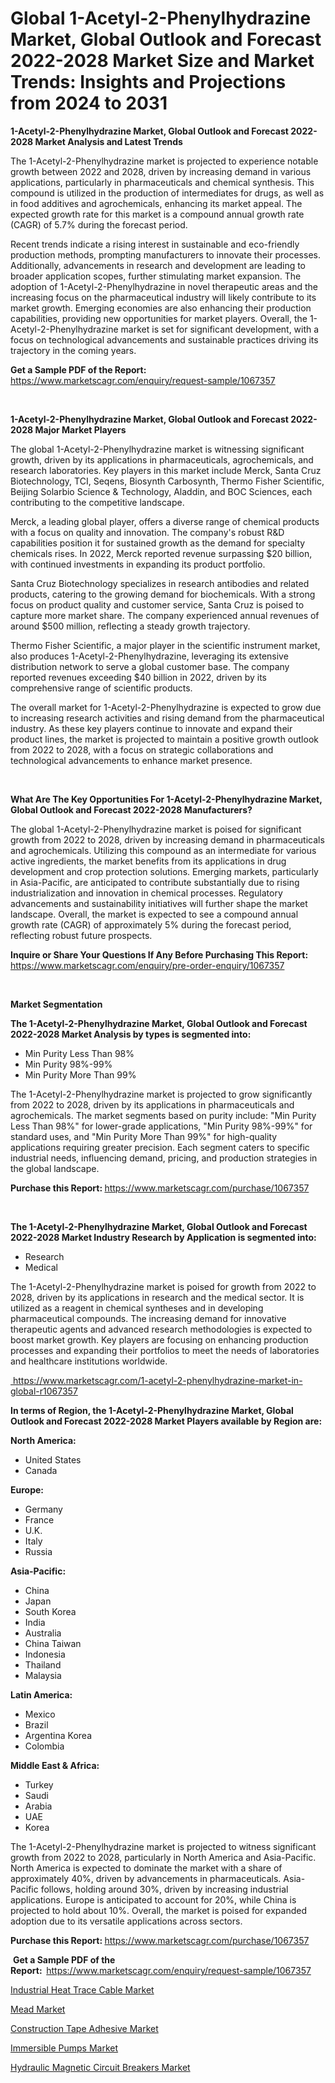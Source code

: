 <p><h1>Global 1-Acetyl-2-Phenylhydrazine Market, Global Outlook and Forecast 2022-2028 Market Size and Market Trends: Insights and Projections from 2024 to 2031</h1></p><p><strong>1-Acetyl-2-Phenylhydrazine Market, Global Outlook and Forecast 2022-2028 Market Analysis and Latest Trends</strong></p>
<p><p>The 1-Acetyl-2-Phenylhydrazine market is projected to experience notable growth between 2022 and 2028, driven by increasing demand in various applications, particularly in pharmaceuticals and chemical synthesis. This compound is utilized in the production of intermediates for drugs, as well as in food additives and agrochemicals, enhancing its market appeal. The expected growth rate for this market is a compound annual growth rate (CAGR) of 5.7% during the forecast period.</p><p>Recent trends indicate a rising interest in sustainable and eco-friendly production methods, prompting manufacturers to innovate their processes. Additionally, advancements in research and development are leading to broader application scopes, further stimulating market expansion. The adoption of 1-Acetyl-2-Phenylhydrazine in novel therapeutic areas and the increasing focus on the pharmaceutical industry will likely contribute to its market growth. Emerging economies are also enhancing their production capabilities, providing new opportunities for market players. Overall, the 1-Acetyl-2-Phenylhydrazine market is set for significant development, with a focus on technological advancements and sustainable practices driving its trajectory in the coming years.</p></p>
<p><strong>Get a Sample PDF of the Report:&nbsp;</strong> <a href="https://www.marketscagr.com/enquiry/request-sample/1067357">https://www.marketscagr.com/enquiry/request-sample/1067357</a></p>
<p>&nbsp;</p>
<p><strong>1-Acetyl-2-Phenylhydrazine Market, Global Outlook and Forecast 2022-2028 Major Market Players</strong></p>
<p><p>The global 1-Acetyl-2-Phenylhydrazine market is witnessing significant growth, driven by its applications in pharmaceuticals, agrochemicals, and research laboratories. Key players in this market include Merck, Santa Cruz Biotechnology, TCI, Seqens, Biosynth Carbosynth, Thermo Fisher Scientific, Beijing Solarbio Science & Technology, Aladdin, and BOC Sciences, each contributing to the competitive landscape.</p><p>Merck, a leading global player, offers a diverse range of chemical products with a focus on quality and innovation. The company's robust R&D capabilities position it for sustained growth as the demand for specialty chemicals rises. In 2022, Merck reported revenue surpassing $20 billion, with continued investments in expanding its product portfolio.</p><p>Santa Cruz Biotechnology specializes in research antibodies and related products, catering to the growing demand for biochemicals. With a strong focus on product quality and customer service, Santa Cruz is poised to capture more market share. The company experienced annual revenues of around $500 million, reflecting a steady growth trajectory.</p><p>Thermo Fisher Scientific, a major player in the scientific instrument market, also produces 1-Acetyl-2-Phenylhydrazine, leveraging its extensive distribution network to serve a global customer base. The company reported revenues exceeding $40 billion in 2022, driven by its comprehensive range of scientific products.</p><p>The overall market for 1-Acetyl-2-Phenylhydrazine is expected to grow due to increasing research activities and rising demand from the pharmaceutical industry. As these key players continue to innovate and expand their product lines, the market is projected to maintain a positive growth outlook from 2022 to 2028, with a focus on strategic collaborations and technological advancements to enhance market presence.</p></p>
<p>&nbsp;</p>
<p><strong>What Are The Key Opportunities For 1-Acetyl-2-Phenylhydrazine Market, Global Outlook and Forecast 2022-2028 Manufacturers?</strong></p>
<p><p>The global 1-Acetyl-2-Phenylhydrazine market is poised for significant growth from 2022 to 2028, driven by increasing demand in pharmaceuticals and agrochemicals. Utilizing this compound as an intermediate for various active ingredients, the market benefits from its applications in drug development and crop protection solutions. Emerging markets, particularly in Asia-Pacific, are anticipated to contribute substantially due to rising industrialization and innovation in chemical processes. Regulatory advancements and sustainability initiatives will further shape the market landscape. Overall, the market is expected to see a compound annual growth rate (CAGR) of approximately 5% during the forecast period, reflecting robust future prospects.</p></p>
<p><strong>Inquire or Share Your Questions If Any Before Purchasing This Report:</strong> <a href="https://www.marketscagr.com/enquiry/pre-order-enquiry/1067357">https://www.marketscagr.com/enquiry/pre-order-enquiry/1067357</a></p>
<p>&nbsp;</p>
<p><strong>Market Segmentation</strong></p>
<p><strong>The 1-Acetyl-2-Phenylhydrazine Market, Global Outlook and Forecast 2022-2028 Market Analysis by types is segmented into:</strong></p>
<p><ul><li>Min Purity Less Than 98%</li><li>Min Purity 98%-99%</li><li>Min Purity More Than 99%</li></ul></p>
<p><p>The 1-Acetyl-2-Phenylhydrazine market is projected to grow significantly from 2022 to 2028, driven by its applications in pharmaceuticals and agrochemicals. The market segments based on purity include: "Min Purity Less Than 98%" for lower-grade applications, "Min Purity 98%-99%" for standard uses, and "Min Purity More Than 99%" for high-quality applications requiring greater precision. Each segment caters to specific industrial needs, influencing demand, pricing, and production strategies in the global landscape.</p></p>
<p><strong>Purchase this Report:&nbsp;</strong><a href="https://www.marketscagr.com/purchase/1067357">https://www.marketscagr.com/purchase/1067357</a></p>
<p>&nbsp;</p>
<p><strong>The 1-Acetyl-2-Phenylhydrazine Market, Global Outlook and Forecast 2022-2028 Market Industry Research by Application is segmented into:</strong></p>
<p><ul><li>Research</li><li>Medical</li></ul></p>
<p><p>The 1-Acetyl-2-Phenylhydrazine market is poised for growth from 2022 to 2028, driven by its applications in research and the medical sector. It is utilized as a reagent in chemical syntheses and in developing pharmaceutical compounds. The increasing demand for innovative therapeutic agents and advanced research methodologies is expected to boost market growth. Key players are focusing on enhancing production processes and expanding their portfolios to meet the needs of laboratories and healthcare institutions worldwide.</p></p>
<p><a href="https://www.marketscagr.com/1-acetyl-2-phenylhydrazine-market-in-global-r1067357">&nbsp;https://www.marketscagr.com/1-acetyl-2-phenylhydrazine-market-in-global-r1067357</a></p>
<p><strong>In terms of Region, the 1-Acetyl-2-Phenylhydrazine Market, Global Outlook and Forecast 2022-2028 Market Players available by Region are:</strong></p>
<p>
    <p> <strong> North America: </strong>
        <ul>
            <li>United States</li>
            <li>Canada</li>
        </ul>
        </p> 
    <p> <strong> Europe: </strong>
        <ul>
            <li>Germany</li>
            <li>France</li>
            <li>U.K.</li>
            <li>Italy</li>
            <li>Russia</li>
        </ul>
        </p> 
    <p> <strong> Asia-Pacific: </strong>
        <ul>
            <li>China</li>
            <li>Japan</li>
            <li>South Korea</li>
            <li>India</li>
            <li>Australia</li>
            <li>China Taiwan</li>
            <li>Indonesia</li>
            <li>Thailand</li>
            <li>Malaysia</li>
        </ul>
        </p> 
    <p> <strong> Latin America: </strong>
        <ul>
            <li>Mexico</li>
            <li>Brazil</li>
            <li>Argentina Korea</li>
            <li>Colombia</li>
        </ul>
        </p> 
    <p> <strong> Middle East & Africa: </strong>
        <ul>
            <li>Turkey</li>
            <li>Saudi</li>
            <li>Arabia</li>
            <li>UAE</li>
            <li>Korea</li>
        </ul>
    </p>
    </p>
<p><p>The 1-Acetyl-2-Phenylhydrazine market is projected to witness significant growth from 2022 to 2028, particularly in North America and Asia-Pacific. North America is expected to dominate the market with a share of approximately 40%, driven by advancements in pharmaceuticals. Asia-Pacific follows, holding around 30%, driven by increasing industrial applications. Europe is anticipated to account for 20%, while China is projected to hold about 10%. Overall, the market is poised for expanded adoption due to its versatile applications across sectors.</p></p>
<p><strong>Purchase this Report: </strong><a href="https://www.marketscagr.com/purchase/1067357">https://www.marketscagr.com/purchase/1067357</a></p>
<p>&nbsp;<strong>Get a Sample PDF of the Report:&nbsp;&nbsp;</strong><a href="https://www.marketscagr.com/enquiry/request-sample/1067357">https://www.marketscagr.com/enquiry/request-sample/1067357</a></p>
<p><strong></strong></p>
<p><p><a href="https://issuu.com/reportprime-2/docs/industrial-heat-trace-cable-market-_680dc67ad17212">Industrial Heat Trace Cable Market</a></p><p><a href="https://medium.com/@orinschowalter/the-global-mead-market-is-a-dynamic-and-growing-industry-aef008c627e9">Mead Market</a></p><p><a href="https://issuu.com/reportprime-2/docs/construction-tape-adhesive-market-s_a2a63280120c20">Construction Tape Adhesive Market</a></p><p><a href="https://www.linkedin.com/pulse/immersible-pumps-market-research-report-exploring-size-revenue-oj9zf?trackingId=2wP1EzwVTT6%2BoE2UCvDx%2BA%3D%3D">Immersible Pumps Market</a></p><p><a href="https://www.linkedin.com/pulse/what-current-future-prospects-hydraulic-magnetic-circuit-breakers-iitcf?trackingId=%2FgKfi69%2BR5eNlFcUbfJQLA%3D%3D">Hydraulic Magnetic Circuit Breakers Market</a></p></p>